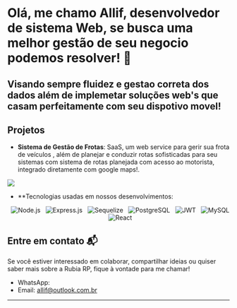 # Olá, me chamo Allif, desenvolvedor de sistema Web, se busca uma melhor gestão de seu negocio podemos resolver! 👾



## Visando sempre  fluidez e gestao correta dos dados além de implemetar soluções web's que casam perfeitamente com seu dispotivo movel!

## Projetos
- **Sistema de Gestão de Frotas**: SaaS, um web service para gerir sua frota de veículos , além de planejar e conduzir rotas sofisticadas para seu sistemas com sistema de rotas planejada com acesso ao motorista, integrado diretamente com google maps!.
<img src="https://i.imgur.com/TydFhs5.png">


- **Tecnologias usadas em nossos desenvolvimentos:

<p align="center">
  <img src="https://img.shields.io/badge/Node.js-339933?style=for-the-badge&logo=nodedotjs&logoColor=white" alt="Node.js">
  <img src="https://img.shields.io/badge/Express.js-000000?style=for-the-badge&logo=express&logoColor=white" alt="Express.js">
  <img src="https://img.shields.io/badge/Sequelize-52B0E7?style=for-the-badge&logo=sequelize&logoColor=white" alt="Sequelize">
  <img src="https://img.shields.io/badge/PostgreSQL-4169E1?style=for-the-badge&logo=postgresql&logoColor=white" alt="PostgreSQL">
  <img src="https://img.shields.io/badge/JWT-000000?style=for-the-badge&logo=jsonwebtokens&logoColor=white" alt="JWT">
  <img src="https://img.shields.io/badge/MySQL-4479A1?style=for-the-badge&logo=mysql&logoColor=white" alt="MySQL">
  <img src="https://img.shields.io/badge/React-20232A?style=for-the-badge&logo=react&logoColor=61DAFB" alt="React">
</p>


## Entre em contato 📬
Se você estiver interessado em colaborar, compartilhar ideias ou quiser saber mais sobre a Rubia RP, fique à vontade para me chamar!

- WhatsApp:
- Email: allif@outlook.com.br

---




